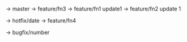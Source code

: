-> master
-> feature/fn3
-> feature/fn1 update1
-> feature/fn2 update 1

-> hotfix/date
-> feature/fn4

-> bugfix/number